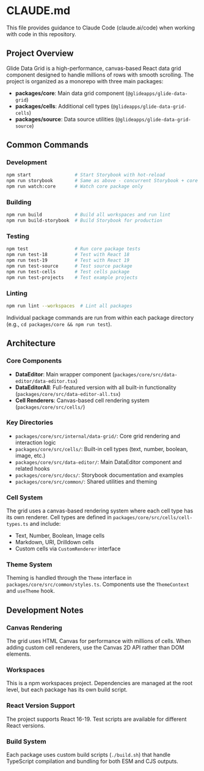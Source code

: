 # CLAUDE.md

This file provides guidance to Claude Code (claude.ai/code) when working with code in this repository.

## Project Overview

Glide Data Grid is a high-performance, canvas-based React data grid component designed to handle millions of rows with smooth scrolling. The project is organized as a monorepo with three main packages:

- **packages/core**: Main data grid component (`@glideapps/glide-data-grid`)
- **packages/cells**: Additional cell types (`@glideapps/glide-data-grid-cells`)
- **packages/source**: Data source utilities (`@glideapps/glide-data-grid-source`)

## Common Commands

### Development
```bash
npm start                # Start Storybook with hot-reload
npm run storybook        # Same as above - concurrent Storybook + core watch
npm run watch:core       # Watch core package only
```

### Building
```bash
npm run build            # Build all workspaces and run lint
npm run build-storybook  # Build Storybook for production
```

### Testing
```bash
npm test                 # Run core package tests
npm run test-18          # Test with React 18
npm run test-19          # Test with React 19
npm run test-source      # Test source package
npm run test-cells       # Test cells package
npm run test-projects    # Test example projects
```

### Linting
```bash
npm run lint --workspaces  # Lint all packages
```

Individual package commands are run from within each package directory (e.g., `cd packages/core && npm run test`).

## Architecture

### Core Components
- **DataEditor**: Main wrapper component (`packages/core/src/data-editor/data-editor.tsx`)
- **DataEditorAll**: Full-featured version with all built-in functionality (`packages/core/src/data-editor-all.tsx`)
- **Cell Renderers**: Canvas-based cell rendering system (`packages/core/src/cells/`)

### Key Directories
- `packages/core/src/internal/data-grid/`: Core grid rendering and interaction logic
- `packages/core/src/cells/`: Built-in cell types (text, number, boolean, image, etc.)
- `packages/core/src/data-editor/`: Main DataEditor component and related hooks
- `packages/core/src/docs/`: Storybook documentation and examples
- `packages/core/src/common/`: Shared utilities and theming

### Cell System
The grid uses a canvas-based rendering system where each cell type has its own renderer. Cell types are defined in `packages/core/src/cells/cell-types.ts` and include:
- Text, Number, Boolean, Image cells
- Markdown, URI, Drilldown cells
- Custom cells via `CustomRenderer` interface

### Theme System
Theming is handled through the `Theme` interface in `packages/core/src/common/styles.ts`. Components use the `ThemeContext` and `useTheme` hook.

## Development Notes

### Canvas Rendering
The grid uses HTML Canvas for performance with millions of cells. When adding custom cell renderers, use the Canvas 2D API rather than DOM elements.

### Workspaces
This is a npm workspaces project. Dependencies are managed at the root level, but each package has its own build script.

### React Version Support
The project supports React 16-19. Test scripts are available for different React versions.

### Build System
Each package uses custom build scripts (`./build.sh`) that handle TypeScript compilation and bundling for both ESM and CJS outputs.
